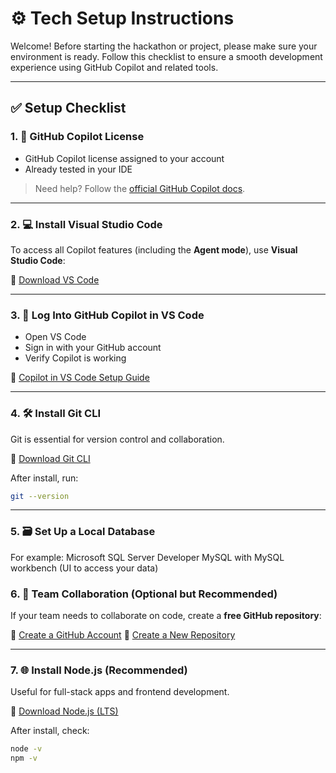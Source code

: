 
# ⚙️ Tech Setup Instructions

Welcome! Before starting the hackathon or project, please make sure your environment is ready. Follow this checklist to ensure a smooth development experience using GitHub Copilot and related tools.

---

## ✅ Setup Checklist

### 1. 🧠 GitHub Copilot License

*  GitHub Copilot license assigned to your account
*  Already tested in your IDE

> Need help? Follow the [official GitHub Copilot docs](https://docs.github.com/en/copilot/getting-started-with-github-copilot).

---

### 2. 💻 Install Visual Studio Code

To access all Copilot features (including the **Agent mode**), use **Visual Studio Code**:

🔗 [Download VS Code](https://code.visualstudio.com/)

---

### 3. 🔐 Log Into GitHub Copilot in VS Code

* Open VS Code
* Sign in with your GitHub account
* Verify Copilot is working

🔗 [Copilot in VS Code Setup Guide](https://docs.github.com/en/copilot/getting-started-with-github-copilot/in-your-editor/getting-started-with-github-copilot-in-visual-studio-code)

---

### 4. 🛠️ Install Git CLI

Git is essential for version control and collaboration.

🔗 [Download Git CLI](https://git-scm.com/downloads)

After install, run:

```bash
git --version
```

---

### 5. 🗃️ Set Up a Local Database

For example:
Microsoft SQL Server Developer 
MySQL with  MySQL workbench (UI to access your data)


### 6. 🤝 Team Collaboration (Optional but Recommended)

If your team needs to collaborate on code, create a **free GitHub repository**:

🔗 [Create a GitHub Account](https://github.com/join)
🔗 [Create a New Repository](https://github.com/new)

---

### 7. 🌐 Install Node.js (Recommended)

Useful for full-stack apps and frontend development.

🔗 [Download Node.js (LTS)](https://nodejs.org/en/download)

After install, check:

```bash
node -v
npm -v
```
